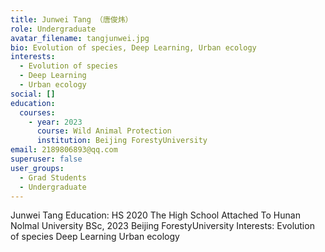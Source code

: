 ```yaml
---
title: Junwei Tang （唐俊炜）
role: Undergraduate
avatar_filename: tangjunwei.jpg
bio: Evolution of species, Deep Learning, Urban ecology
interests:
  - Evolution of species
  - Deep Learning
  - Urban ecology
social: []
education:
  courses:
    - year: 2023
      course: Wild Animal Protection
      institution: Beijing ForestyUniversity
email: 2189806893@qq.com
superuser: false
user_groups:
  - Grad Students
  - Undergraduate
---
```

Junwei Tang
Education: HS 2020
The High School Attached To Hunan Nolmal University
BSc, 2023
Beijing ForestyUniversity
Interests:
Evolution of species
Deep Learning
Urban ecology